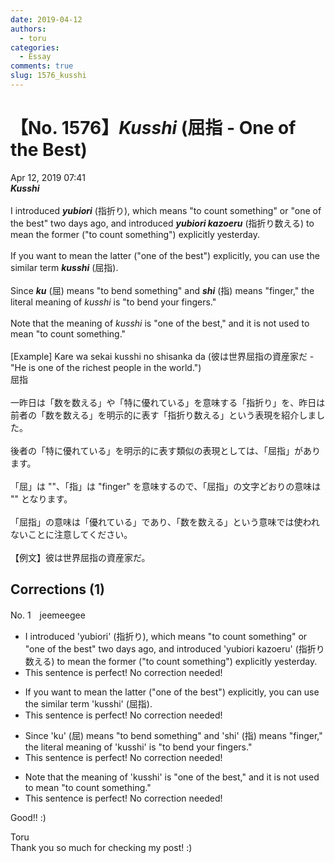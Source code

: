 ```yaml
---
date: 2019-04-12
authors:
  - toru
categories:
  - Essay
comments: true
slug: 1576_kusshi
---
```


# 【No. 1576】<strong><em>Kusshi</strong></em> (屈指 - One of the Best)
<div class="date">Apr 12, 2019 07:41</div>
<div id="post"><div id="body_show_ori">
<strong><em>Kusshi</strong></em><br/><br/>I introduced <strong><em>yubiori</em></strong> (指折り), which means "to count something" or "one of the best" two days ago, and introduced <strong><em>yubiori kazoeru</em></strong> (指折り数える) to mean the former ("to count something") explicitly yesterday.<br/><br/>If you want to mean the latter ("one of the best") explicitly, you can use the similar term <strong><em>kusshi</em></strong> (屈指).<br/><br/>Since <strong><em>ku</em></strong> (屈) means "to bend something" and <strong><em>shi</em></strong> (指) means "finger," the literal meaning of <em>kusshi</em> is "to bend your fingers."<br/><br/>Note that the meaning of <em>kusshi</em> is "one of the best," and it is not used to mean "to count something."<br/><br/>[Example] Kare wa sekai kusshi no shisanka da (彼は世界屈指の資産家だ - "He is one of the richest people in the world.")
</div></div>

<!-- more -->

<div id="post_ja"><div id="body_show_mo">
屈指<br/><br/>一昨日は「数を数える」や「特に優れている」を意味する「指折り」を、昨日は前者の「数を数える」を明示的に表す「指折り数える」という表現を紹介しました。<br/><br/>後者の「特に優れている」を明示的に表す類似の表現としては、「屈指」があります。<br/><br/>「屈」は ""、「指」は "finger" を意味するので、「屈指」の文字どおりの意味は "" となります。<br/><br/>「屈指」の意味は「優れている」であり、「数を数える」という意味では使われないことに注意してください。<br/><br/>【例文】彼は世界屈指の資産家だ。
</div></div>

## Corrections (1)
<div id="block"><div class="first_name"> No. 1　<span class="just_name">jeemeegee</span></div><div id="block2">
<ul class="correction_field">
<li class="incorrect">I introduced 'yubiori' (指折り), which means "to count something" or "one of the best" two days ago, and introduced 'yubiori kazoeru' (指折り数える) to mean the former ("to count something") explicitly yesterday.</li>
<li class="corrected perfect">This sentence is perfect! No correction needed!</li>
</ul>
<ul class="correction_field">
<li class="incorrect">If you want to mean the latter ("one of the best") explicitly, you can use the similar term 'kusshi' (屈指).</li>
<li class="corrected perfect">This sentence is perfect! No correction needed!</li>
</ul>
<ul class="correction_field">
<li class="incorrect">Since 'ku' (屈) means "to bend something" and 'shi' (指) means "finger," the literal meaning of 'kusshi' is "to bend your fingers."</li>
<li class="corrected perfect">This sentence is perfect! No correction needed!</li>
</ul>
<ul class="correction_field">
<li class="incorrect">Note that the meaning of 'kusshi' is "one of the best," and it is not used to mean "to count something."</li>
<li class="corrected perfect">This sentence is perfect! No correction needed!</li>
</ul>
<p class="comment_small">
 Good!! :)
</p>

</div><div class="name"><span class="just_name">Toru</span><br>
Thank you so much for checking my post! :)
</div>
</div>
